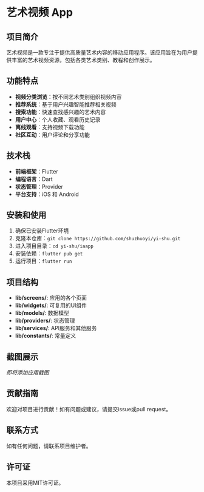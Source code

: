 # 艺术视频 App

## 项目简介

艺术视频是一款专注于提供高质量艺术内容的移动应用程序。该应用旨在为用户提供丰富的艺术视频资源，包括各类艺术类别、教程和创作展示。

## 功能特点

- **视频分类浏览**：按不同艺术类别组织视频内容
- **推荐系统**：基于用户兴趣智能推荐相关视频
- **搜索功能**：快速查找感兴趣的艺术内容
- **用户中心**：个人收藏、观看历史记录
- **离线观看**：支持视频下载功能
- **社区互动**：用户评论和分享功能

## 技术栈

- **前端框架**：Flutter
- **编程语言**：Dart
- **状态管理**：Provider
- **平台支持**：iOS 和 Android

## 安装和使用

1. 确保已安装Flutter环境
2. 克隆本仓库：`git clone https://github.com/shuzhuoyi/yi-shu.git`
3. 进入项目目录：`cd yi-shu/iaapp`
4. 安装依赖：`flutter pub get`
5. 运行项目：`flutter run`

## 项目结构

- **lib/screens/**: 应用的各个页面
- **lib/widgets/**: 可复用的UI组件
- **lib/models/**: 数据模型
- **lib/providers/**: 状态管理
- **lib/services/**: API服务和其他服务
- **lib/constants/**: 常量定义

## 截图展示

*即将添加应用截图*

## 贡献指南

欢迎对项目进行贡献！如有问题或建议，请提交issue或pull request。

## 联系方式

如有任何问题，请联系项目维护者。

## 许可证

本项目采用MIT许可证。 